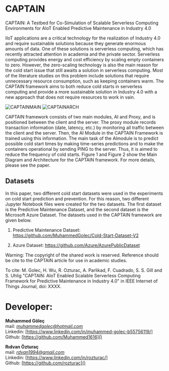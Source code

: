 
# CAPTAIN
CAPTAIN: A Testbed for Co-Simulation of Scalable Serverless Computing Environments for AIoT Enabled Predictive Maintenance in Industry 4.0

IIoT applications are a critical technology for the realization of Industry 4.0 and require sustainable solutions because they generate enormous amounts of data. One of these solutions is serverless computing, which has recently attracted attention in academia and the private sector. Serverless computing provides energy and cost efficiency by scaling empty containers to zero. However, the zero-scaling technology is also the main reason for the cold start issue that still awaits a solution in serverless computing. Most of the literature studies on this problem include solutions that require unnecessary resource consumption, such as keeping containers warm. The CAPTAIN framework aims to both reduce cold starts in serverless computing and provide a more sustainable solution in Industry 4.0 with a new approach that does not require resources to work in vain.

![CAPTAINMAIN](https://github.com/user-attachments/assets/2d924e3b-dcca-439f-8926-1e262a0471a3)
![CAPTAINARCH](https://github.com/user-attachments/assets/84287969-d734-4cb6-b18e-b747d99ea3fb)


 

CAPTAIN framework consists of two main modules, AI and Proxy, and is positioned between the client and the server. The proxy module records transaction information (date, latency, etc.) by monitoring all traffic between the client and the server. Then, the AI ​​Module in the CAPTAIN Framework is trained using this information. The main task of the AI ​​module is to predict possible cold start times by making time-series predictions and to make the containers operational by sending PING to the server. Thus, it is aimed to reduce the frequency of cold starts. Figure 1 and Figure 2 show the Main Diagram and Architecture for the CAPTAIN framework. For more details, please see the paper.


## Datasets

In this paper, two different cold start datasets were used in the experiments on cold start prediction and prevention. For this reason, two different Jupyter Notebook files were created for the two datasets. The first dataset is the Predictive Maintenance Dataset, and the second dataset is the Microsoft Azure Dataset. The datasets used in the CAPTAIN framework are given below.

1) Predictive Maintenance Dataset: https://github.com/MuhammedGolec/Cold-Start-Dataset-V2 

2) Azure Dataset: https://github.com/Azure/AzurePublicDataset



Warning: The copyright of the shared work is reserved. Reference should be cite to the CAPTAIN article for use in academic studies. 

To cite:
M. Golec, H. Wu, R. Ozturac, A. Parlikad, F. Cuadrado, S. S. Gill and S. Uhlig "CAPTAIN: AIoT Enabled Scalable Serverless Computing Framework for Predictive Maintenance in Industry 4.0" in IEEE Internet of Things Journal, doi: XXXX.

# Developer:
**Muhammed Göleç** <br/> 
mail: *muhammedgolec@hotmail.com* <br/>
Linkedin: [https://www.linkedin.com/in/muhammed-golec-b55756119/] <br/>
Github: [https://github.com/Muhammed1616]() 

**Rıdvan Özturaç** <br/> 
mail: *rdvan1994@gmail.com* <br/>
Linkedin: [https://www.linkedin.com/in/rozturac/] <br/>
Github: [https://github.com/rozturac]()
